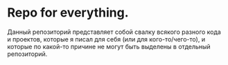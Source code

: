 # Repo for everything.
Данный репозиторий представляет собой свалку всякого разного кода и проектов, которые я писал для себя (или для кого-то/чего-то), и которые по какой-то причине не могут быть выделены в отдельный репозиторий.
